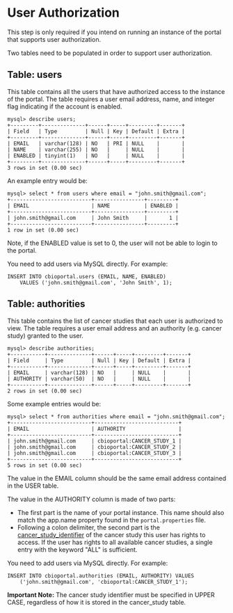# User Authorization

This step is only required if you intend on running an instance of the portal that supports user authorization.

Two tables need to be populated in order to support user authorization.

## Table:  users

This table contains all the users that have authorized access to the instance of the portal.  The table requires a user email address, name, and integer flag indicating if the account is enabled.

```
mysql> describe users;
+---------+--------------+------+-----+---------+-------+
| Field   | Type         | Null | Key | Default | Extra |
+---------+--------------+------+-----+---------+-------+
| EMAIL   | varchar(128) | NO   | PRI | NULL    |       |
| NAME    | varchar(255) | NO   |     | NULL    |       |
| ENABLED | tinyint(1)   | NO   |     | NULL    |       |
+---------+--------------+------+-----+---------+-------+
3 rows in set (0.00 sec)
```

An example entry would be:

```
mysql> select * from users where email = "john.smith@gmail.com";
+--------------------------+----------------+---------+
| EMAIL                    | NAME           | ENABLED |
+--------------------------+----------------+---------+
| john.smith@gmail.com     | John Smith     |       1 | 
+--------------------------+----------------+---------+
1 row in set (0.00 sec)
```

Note, if the ENABLED value is set to 0, the user will not be able to login to the portal.

You need to add users via MySQL directly.  For example:

```
INSERT INTO cbioportal.users (EMAIL, NAME, ENABLED) 
    VALUES ('john.smith@gmail.com', 'John Smith', 1);
```

## Table:  authorities

This table contains the list of cancer studies that each user is authorized to view.  The table requires a user email address and an authority (e.g. cancer study) granted to the user.

```
mysql> describe authorities;
+-----------+--------------+------+-----+---------+-------+
| Field     | Type         | Null | Key | Default | Extra |
+-----------+--------------+------+-----+---------+-------+
| EMAIL     | varchar(128) | NO   |     | NULL    |       | 
| AUTHORITY | varchar(50)  | NO   |     | NULL    |       | 
+-----------+--------------+------+-----+---------+-------+
2 rows in set (0.00 sec)
```

Some example entries would be:

```
mysql> select * from authorities where email = "john.smith@gmail.com";
+--------------------------+---------------------------+
| EMAIL                    | AUTHORITY                 |
+--------------------------+---------------------------+
| john.smith@gmail.com     | cbioportal:CANCER_STUDY_1 | 
| john.smith@gmail.com     | cbioportal:CANCER_STUDY_2 | 
| john.smith@gmail.com     | cbioportal:CANCER_STUDY_3 | 
+--------------------------+---------------------------+
5 rows in set (0.00 sec)
```
The value in the EMAIL column should be the same email address contained in the USER table.  

The value in the AUTHORITY column is made of two parts:

* The first part is the name of your portal instance.  This name should also match the app.name property found in the `portal.properties` file.  
* Following a colon delimiter, the second part is the [cancer_study_identifier](File-Formats.md#cancer-study) of the cancer study this user has rights to access.  If the user has rights to all available cancer studies, a single entry with the keyword "ALL" is sufficient.

You need to add users via MySQL directly.  For example:

```
INSERT INTO cbioportal.authorities (EMAIL, AUTHORITY) VALUES
    ('john.smith@gmail.com', 'cbioportal:CANCER_STUDY_1');
```
**Important Note:**  The cancer study identifier must be specified in UPPER CASE, regardless of how it is stored in the cancer_study table.
